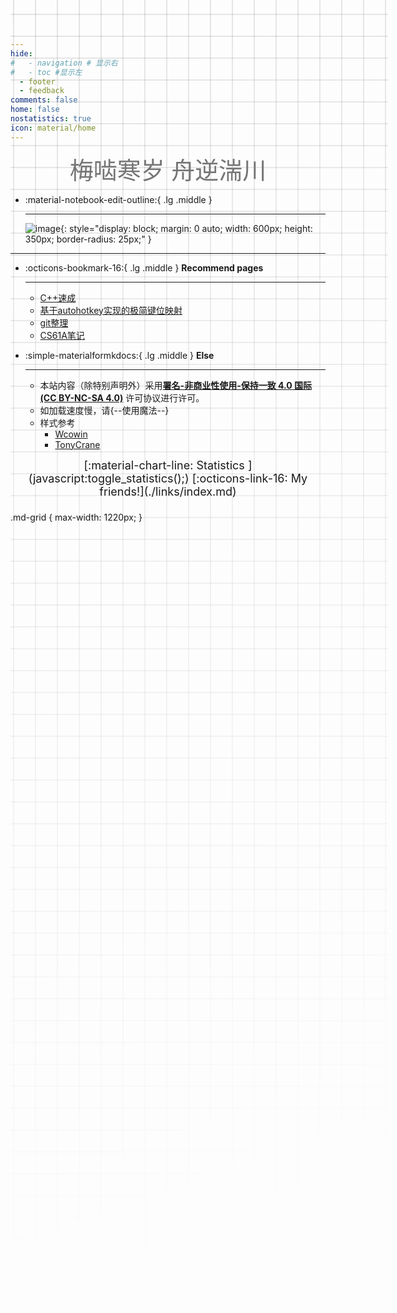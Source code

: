 ```yaml
---
hide:
#   - navigation # 显示右
#   - toc #显示左
  - footer
  - feedback
comments: false
home: false
nostatistics: true
icon: material/home
---
```



<center><font class="custom-font ml3">梅啮寒岁 舟逆湍川</font></center>
<script src="https://cdn.statically.io/libs/animejs/2.0.2/anime.min.js"></script>
<style>
    .custom-font {
    font-size: 38px; /* 默认字体大小为8px */
    color: #757575;
}
@media (max-width: 768px) { /* 假设768px及以下为移动端 */
    .custom-font {
        font-size: 32px; /* 移动端字体大小为6px */
    }
}
</style>

<div class="grid cards" markdown>

-   :material-notebook-edit-outline:{ .lg .middle } 

    ---
    ![image](https://cdn.jsdelivr.net/gh/Auzers/drawingbed/school-work-851328_1920-modified.jpg){: style="display: block; margin: 0 auto; width: 600px; height: 350px; border-radius: 25px;" }

    
    

</div>
<style>
    @media only screen and (max-width: 768px) {
        .responsive-image {
            display: none;
        }
    }
</style>


***  


<div class="grid cards" markdown>

-   :octicons-bookmark-16:{ .lg .middle } __Recommend pages__

    ---

    - [C++速成](computer/C++/ac_cpp.md)
    - [基于autohotkey实现的极简键位映射](tools/autohotkey/auto.md)
    - [git整理](tools/git/git.md)
    - [CS61A笔记](computer/CS61A/CS61A_notes.md) 
    
-   :simple-materialformkdocs:{ .lg .middle } __Else__

    ---
    - 本站内容（除特别声明外）采用[**署名-非商业性使用-保持一致 4.0 国际 (CC BY-NC-SA 4.0)**](https://creativecommons.org/licenses/by-nc-sa/4.0/) 许可协议进行许可。
    - 如加载速度慢，请{--使用魔法--}
    - 样式参考
        - [Wcowin](https://github.com/Wcowin/Wcowin.github.io)
        - [TonyCrane](https://github.com/TonyCrane/note/)


<!-- -   :material-format-font:{ .lg .middle } __待填__

    ---

    
    - 
    
-   :simple-aboutdotme:{ .lg .middle } __关于__

    ---

    - 
    -  -->

</div>

<span style="display: block; text-align: center; font-size: 18px;">
[:material-chart-line: Statistics ](javascript:toggle_statistics();) 
[:octicons-link-16: My friends!](./links/index.md)   
</span>

<div id="statistics" markdown="1" class="card" style="width: 27em; border-color: transparent; opacity: 0; margin-left: auto; margin-right: 0; font-size: 110%">
<div style="padding-left: 1em;" markdown="1">
<!-- 页面总数：<span id="page-count"></span><br>
总字数：<span id="word-count"></span><br>
代码块行数：<span id="code-lines"></span><br>  -->
网站运行时间：<span id="web-time"></span>  
<!-- <span id="busuanzi_container_site_uv">访客总人数：<span id="busuanzi_value_site_uv"></span>人   -->
<span id="busuanzi_container_site_pv">总访问次数：<span id="busuanzi_value_site_pv"></span>次
</div>
</div>


<script>
function updateTime() {
    var date = new Date();
    var now = date.getTime();
    var startDate = new Date("2024/12/22 09:10:00");
    var start = startDate.getTime();
    var diff = now - start;
    var y, d, h, m;
    y = Math.floor(diff / (365 * 24 * 3600 * 1000));
    diff -= y * 365 * 24 * 3600 * 1000;
    d = Math.floor(diff / (24 * 3600 * 1000));
    h = Math.floor(diff / (3600 * 1000) % 24);
    m = Math.floor(diff / (60 * 1000) % 60);
    if (y == 0) {
        document.getElementById("web-time").innerHTML = d + "<span class=\"heti-spacing\"> </span>天<span class=\"heti-spacing\"> </span>" + h + "<span class=\"heti-spacing\"> </span>小时<span class=\"heti-spacing\"> </span>" + m + "<span class=\"heti-spacing\"> </span>分钟";
    } else {
        document.getElementById("web-time").innerHTML = y + "<span class=\"heti-spacing\"> </span>年<span class=\"heti-spacing\"> </span>" + d + "<span class=\"heti-spacing\"> </span>天<span class=\"heti-spacing\"> </span>" + h + "<span class=\"heti-spacing\"> </span>小时<span class=\"heti-spacing\"> </span>" + m + "<span class=\"heti-spacing\"> </span>分钟";
    }
    setTimeout(updateTime, 1000 * 60);
}
updateTime();

function toggle_statistics() {
    var statistics = document.getElementById("statistics");
    if (statistics.style.opacity == 0) {
        statistics.style.opacity = 1;
    } else {
        statistics.style.opacity = 0;
    }
}
</script




邮件(1) 微信(2) 
{ .annotate }

1. :material-email: lingbie2082@gmail.com || 1058564630@qq.com
2. 右下角微信图标 || 微信号: w1058564630




<style>
.md-grid {
  max-width: 1220px;
}
</style>




<style>
body {
  position: relative; /* 确保 body 元素的 position 属性为非静态值 */
}

body::before {
  --size: 35px; /* 调整网格单元大小 */
  --line: color-mix(in hsl, canvasText, transparent 80%); /* 调整线条透明度 */
  content: '';
  height: 100vh;
  width: 100%;
  position: absolute; /* 修改为 absolute 以使其随页面滚动 */
  background: linear-gradient(
        90deg,
        var(--line) 1px,
        transparent 1px var(--size)
      )
      50% 50% / var(--size) var(--size),
    linear-gradient(var(--line) 1px, transparent 1px var(--size)) 50% 50% /
      var(--size) var(--size);
  -webkit-mask: linear-gradient(-20deg, transparent 50%, white);
          mask: linear-gradient(-20deg, transparent 50%, white);
  top: 0;
  transform-style: flat;
  pointer-events: none;
  z-index: -1;
}

@media (max-width: 768px) {
  body::before {
    display: none; /* 在手机端隐藏网格效果 */
  }
}
</style>

